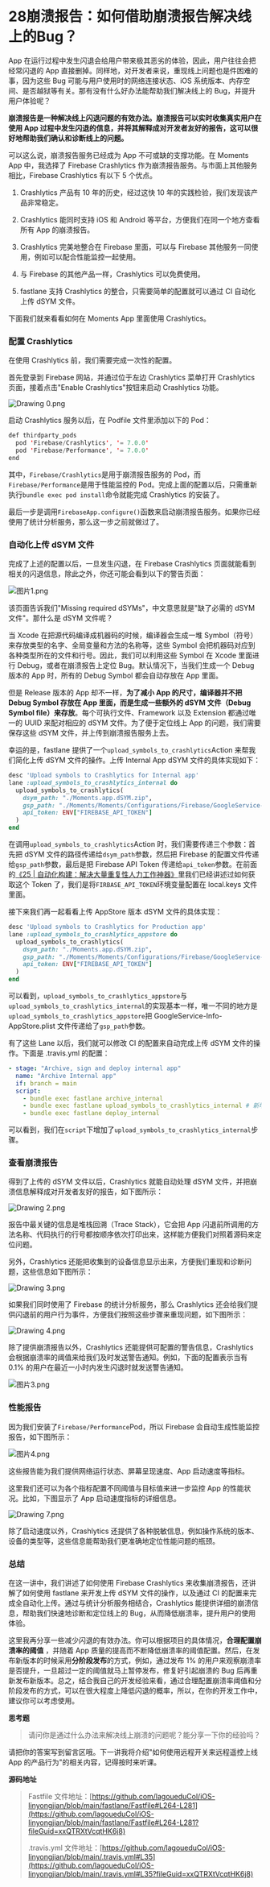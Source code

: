 # 28崩溃报告：如何借助崩溃报告解决线上的Bug？

App 在运行过程中发生闪退会给用户带来极其恶劣的体验，因此，用户往往会把经常闪退的 App 直接删掉。同样地，对开发者来说，重现线上问题也是件困难的事，因为这些 Bug 可能与用户使用时的网络连接状态、iOS 系统版本、内存空间、是否越狱等有关。那有没有什么好办法能帮助我们解决线上的 Bug，并提升用户体验呢？

**崩溃报告是一种解决线上闪退问题的有效办法。崩溃报告可以实时收集真实用户在使用 App 过程中发生闪退的信息，并将其解释成对开发者友好的报告，这可以很好地帮助我们确认和诊断线上的问题。**

可以这么说，崩溃报告服务已经成为 App 不可或缺的支撑功能。在 Moments App 中，我选择了 Firebase Crashlytics 作为崩溃报告服务。与市面上其他服务相比，Firebase Crashlytics 有以下 5 个优点。

1. Crashlytics 产品有 10 年的历史，经过这快 10 年的实践检验，我们发现该产品非常稳定。

2. Crashlytics 能同时支持 iOS 和 Android 等平台，方便我们在同一个地方查看所有 App 的崩溃报告。

3. Crashlytics 完美地整合在 Firebase 里面，可以与 Firebase 其他服务一同使用，例如可以配合性能监控一起使用。

4. 与 Firebase 的其他产品一样，Crashlytics 可以免费使用。

5. fastlane 支持 Crashlytics 的整合，只需要简单的配置就可以通过 CI 自动化上传 dSYM 文件。

下面我们就来看看如何在 Moments App 里面使用 Crashlytics。

### 配置 Crashlytics

在使用 Crashlytics 前，我们需要完成一次性的配置。

首先登录到 Firebase 网站，并通过位于左边 Crashlytics 菜单打开 Crashlytics 页面，接着点击"Enable Crashlytics"按钮来启动 Crashlytics 功能。


<Image alt="Drawing 0.png" src="https://s0.lgstatic.com/i/image6/M00/41/5A/CioPOWCrg9uAHGPoAAMmXqOKJGo185.png"/> 


启动 Crashlytics 服务以后，在 Podfile 文件里添加以下的 Pod：

```java
def thirdparty_pods
  pod 'Firebase/Crashlytics', '= 7.0.0'
  pod 'Firebase/Performance', '= 7.0.0'
end
```

其中，`Firebase/Crashlytics`是用于崩溃报告服务的 Pod，而`Firebase/Performance`是用于性能监控的 Pod。完成上面的配置以后，只需重新执行`bundle exec pod install`命令就能完成 Crashlytics 的安装了。

最后一步是调用`FirebaseApp.configure()`函数来启动崩溃报告服务。如果你已经使用了统计分析服务，那么这一步之前就做过了。

### 自动化上传 dSYM 文件

完成了上述的配置以后，一旦发生闪退，在 Firebase Crashlytics 页面就能看到相关的闪退信息，除此之外，你还可能会看到以下的警告页面：


<Image alt="图片1.png" src="https://s0.lgstatic.com/i/image6/M00/41/C7/CioPOWCt9oiAGLfXAASImtow89w029.png"/> 


该页面告诉我们"Missing required dSYMs"，中文意思就是"缺了必需的 dSYM 文件"。那什么是 dSYM 文件呢？

当 Xcode 在把源代码编译成机器码的时候，编译器会生成一堆 Symbol（符号）来存放类型的名字、全局变量和方法的名称等，这些 Symbol 会把机器码对应到各种类型所在的文件和行号。因此，我们可以利用这些 Symbol 在 Xcode 里面进行 Debug，或者在崩溃报告上定位 Bug。默认情况下，当我们生成一个 Debug 版本的 App 时，所有的 Debug Symbol 都会自动存放在 App 里面。

但是 Release 版本的 App 却不一样，**为了减小 App 的尺寸，编译器并不把 Debug Symbol 存放在 App 里面，而是生成一些额外的 dSYM 文件（Debug Symbol file）来存放**。每个可执行文件、Framework 以及 Extension 都通过唯一的 UUID 来配对相应的 dSYM 文件。为了便于定位线上 App 的问题，我们需要保存这些 dSYM 文件，并上传到崩溃报告服务上去。

幸运的是，fastlane 提供了一个`upload_symbols_to_crashlytics`Action 来帮我们简化上传 dSYM 文件的操作。上传 Internal App dSYM 文件的具体实现如下：

```ruby
desc 'Upload symbols to Crashlytics for Internal app'
lane :upload_symbols_to_crashlytics_internal do
  upload_symbols_to_crashlytics(
    dsym_path: "./Moments.app.dSYM.zip",
    gsp_path: "./Moments/Moments/Configurations/Firebase/GoogleService-Info-Internal.plist",
    api_token: ENV["FIREBASE_API_TOKEN"]
  )
end
```

在调用`upload_symbols_to_crashlytics`Action 时，我们需要传递三个参数：首先把 dSYM 文件的路径传递给`dsym_path`参数，然后把 Firebase 的配置文件传递给`gsp_path`参数，最后是把 Firebase API Token 传递给`api_token`参数。在前面的[《25 \| 自动化构建：解决大量重复性人力工作神器》](https://kaiwu.lagou.com/course/courseInfo.htm?courseId=657&sid=20-h5Url-0&buyFrom=2&pageId=1pz4#/detail/pc?id=6680&fileGuid=xxQTRXtVcqtHK6j8)里我们已经讲述过如何获取这个 Token 了，我们是将`FIRBASE_API_TOKEN`环境变量配置在 local.keys 文件里面。

接下来我们再一起看看上传 AppStore 版本 dSYM 文件的具体实现：

```ruby
desc 'Upload symbols to Crashlytics for Production app'
lane :upload_symbols_to_crashlytics_appstore do
  upload_symbols_to_crashlytics(
    dsym_path: "./Moments.app.dSYM.zip",
    gsp_path: "./Moments/Moments/Configurations/Firebase/GoogleService-Info-AppStore.plist",
    api_token: ENV["FIREBASE_API_TOKEN"]
  )
end
```

可以看到，`upload_symbols_to_crashlytics_appstore`与`upload_symbols_to_crashlytics_internal`的实现基本一样，唯一不同的地方是`upload_symbols_to_crashlytics_appstore`把 GoogleService-Info-AppStore.plist 文件传递给了`gsp_path`参数。

有了这些 Lane 以后，我们就可以修改 CI 的配置来自动完成上传 dSYM 文件的操作。下面是 .travis.yml 的配置：

```yaml
- stage: "Archive, sign and deploy internal app"
  name: "Archive Internal app"
  if: branch = main
  script:
    - bundle exec fastlane archive_internal
    - bundle exec fastlane upload_symbols_to_crashlytics_internal # 新增的步骤
    - bundle exec fastlane deploy_internal
```

可以看到，我们在`script`下增加了`upload_symbols_to_crashlytics_internal`步骤。

### 查看崩溃报告

得到了上传的 dSYM 文件以后，Crashlytics 就能自动处理 dSYM 文件，并把崩溃信息解释成对开发者友好的报告，如下图所示：


<Image alt="Drawing 2.png" src="https://s0.lgstatic.com/i/image6/M01/41/51/Cgp9HWCrg_GAVqX7AAJUyq4Wg7c868.png"/> 


报告中最关键的信息是堆栈回溯（Trace Stack），它会把 App 闪退前所调用的方法名称、代码执行的行号都按顺序依次打印出来，这样能方便我们对照着源码来定位问题。

另外，Crashlytics 还能把收集到的设备信息显示出来，方便我们重现和诊断问题，这些信息如下图所示：


<Image alt="Drawing 3.png" src="https://s0.lgstatic.com/i/image6/M01/41/51/Cgp9HWCrg_aASscLAAB9tjkKGTA430.png"/> 


如果我们同时使用了 Firebase 的统计分析服务，那么 Crashlytics 还会给我们提供闪退前的用户行为事件，方便我们按照这些步骤来重现问题，如下图所示：


<Image alt="Drawing 4.png" src="https://s0.lgstatic.com/i/image6/M01/41/5A/CioPOWCrg_uAWvqlAACNjcsm3ps311.png"/> 


除了提供崩溃报告以外，Crashlytics 还能提供可配置的警告信息，Crashlytics 会根据崩溃率的阈值来给我们及时发送警告通知。例如，下面的配置表示当有 0.1% 的用户在最近一小时内发生闪退时就发送警告通知。


<Image alt="图片3.png" src="https://s0.lgstatic.com/i/image6/M01/41/C7/CioPOWCt9vKASHf_AAGEXm8i864118.png"/> 


### 性能报告

因为我们安装了`Firebase/Performance`Pod，所以 Firebase 会自动生成性能监控报告，如下图所示：


<Image alt="图片4.png" src="https://s0.lgstatic.com/i/image6/M01/41/C7/CioPOWCt9xqABA89AAUscXwHDVg298.png"/> 


这些报告能为我们提供网络运行状态、屏幕呈现速度、App 启动速度等指标。

这里我们还可以为各个指标配置不同阈值与目标值来进一步监控 App 的性能状况。比如，下图显示了 App 启动速度指标的详细信息。


<Image alt="Drawing 7.png" src="https://s0.lgstatic.com/i/image6/M01/41/52/Cgp9HWCrhBSAMMylAAIEEs1Bhvk758.png"/> 


除了启动速度以外，Crashlytics 还提供了各种脱敏信息，例如操作系统的版本、设备的类型等，这些信息能帮助我们更准确地定位性能问题的瓶颈。

### 总结

在这一讲中，我们讲述了如何使用 Firebase Crashlytics 来收集崩溃报告，还讲解了如何使用 fastlane 来开发上传 dSYM 文件的操作，以及通过 CI 的配置来完成全自动化上传。通过与统计分析服务相结合，Crashlytics 能提供详细的崩溃信息，帮助我们快速地诊断和定位线上的 Bug，从而降低崩溃率，提升用户的使用体验。

这里我再分享一些减少闪退的有效办法。你可以根据项目的具体情况，**合理配置崩溃率的阈值** ，并随着 App 质量的提高而不断降低崩溃率的阈值配置。然后，在发布新版本的时候采用**分阶段发布**的方式，例如，通过发布 1% 的用户来观察崩溃率是否提升，一旦超过一定的阈值就马上暂停发布，修复好引起崩溃的 Bug 后再重新发布新版本。总之，结合我自己的开发经验来看，通过合理配置崩溃率阈值和分阶段发布的方式，可以在很大程度上降低闪退的概率，所以，在你的开发工作中，建议你可以考虑使用。

**思考题**
> 请问你是通过什么办法来解决线上崩溃的问题呢？能分享一下你的经验吗？

请把你的答案写到留言区哦。下一讲我将介绍"如何使用远程开关来远程遥控上线 App 的产品行为"的相关内容，记得按时来听课。

**源码地址**
> Fastfile 文件地址：[https://github.com/lagoueduCol/iOS-linyongjian/blob/main/fastlane/Fastfile#L264-L281](https://github.com/lagoueduCol/iOS-linyongjian/blob/main/fastlane/Fastfile#L264-L281?fileGuid=xxQTRXtVcqtHK6j8)  
>
> .travis.yml 文件地址：[https://github.com/lagoueduCol/iOS-linyongjian/blob/main/.travis.yml#L35](https://github.com/lagoueduCol/iOS-linyongjian/blob/main/.travis.yml#L35?fileGuid=xxQTRXtVcqtHK6j8)

